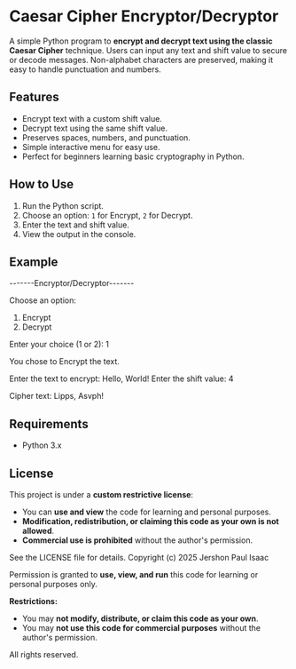 # Caesar Cipher Encryptor/Decryptor

A simple Python program to **encrypt and decrypt text using the classic Caesar Cipher** technique. Users can input any text and shift value to secure or decode messages. Non-alphabet characters are preserved, making it easy to handle punctuation and numbers.

## Features
- Encrypt text with a custom shift value.
- Decrypt text using the same shift value.
- Preserves spaces, numbers, and punctuation.
- Simple interactive menu for easy use.
- Perfect for beginners learning basic cryptography in Python.

## How to Use
1. Run the Python script.
2. Choose an option: `1` for Encrypt, `2` for Decrypt.
3. Enter the text and shift value.
4. View the output in the console.

## Example
-------Encryptor/Decryptor-------

Choose an option:
1. Encrypt
2. Decrypt

Enter your choice (1 or 2): 1

You chose to Encrypt the text.

Enter the text to encrypt: Hello, World!
Enter the shift value: 4

Cipher text: Lipps, Asvph!



## Requirements
- Python 3.x

## License
This project is under a **custom restrictive license**:

- You can **use and view** the code for learning and personal purposes.
- **Modification, redistribution, or claiming this code as your own is not allowed**.
- **Commercial use is prohibited** without the author's permission.

See the LICENSE file for details.
Copyright (c) 2025 Jershon Paul Isaac

Permission is granted to **use, view, and run** this code for learning or personal purposes only.

**Restrictions:**
- You may **not modify, distribute, or claim this code as your own**.
- You may **not use this code for commercial purposes** without the author's permission.

All rights reserved.



